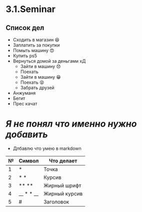 # 3.1.Seminar

## Список дел
* Сходить в магазин :satisfied:
* Заплатить за покупки 
* Помыть машину :heart_eyes:
* Купить ps5
* Вернуться домой за деньгами хД
  * Зайти в машину :disappointed:
  * Поехать
  * Зайти в машину :grin:
  * Поехать :stuck_out_tongue_closed_eyes:
  * Забрать друзей
* Анжуманя
* Бегит
* Прес качат

# *Я не понял что именно нужно добавить*
* Длбавлю что умею в markdown

|№|Символ|Что делает
|-|-|-
1|*|Точка
2|* *|Курсив
3|** **|Жирный шрифт
4|__ * * __|Жирный курсив
5|#|Заголовок